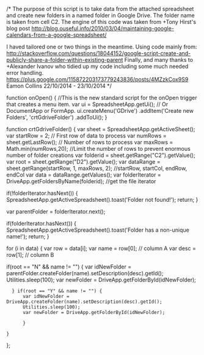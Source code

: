 /* The purpose of this script is to take data from the attached spreadsheet
and create new folders in a named folder in Google Drive. The folder name is taken from cell C2. 
The engine of this code was taken from +Tony Hirst's blog post 
http://blog.ouseful.info/2010/03/04/maintaining-google-calendars-from-a-google-spreadsheet/ 

I haved tailored one or two things in the meantime. Using code mainly from:
http://stackoverflow.com/questions/18044152/google-script-create-and-publicly-share-a-folder-within-existing-parent
Finally, and many thanks to +Alexander Ivanov who tidied up my code including some much needed error handling.
https://plus.google.com/115872203173779243836/posts/4MZzkCox9S9
Eamon Collins
22/10/2014 - 23/10/2014 */

function onOpen() { //This is the new standard script for the onOpen trigger that creates a menu item.
  var ui = SpreadsheetApp.getUi();
  // Or DocumentApp or FormApp.
  ui.createMenu('GDrive')
      .addItem('Create new Folders', 'crtGdriveFolder')
      .addToUi();
}

function crtGdriveFolder() {
  var sheet = SpreadsheetApp.getActiveSheet();
  var startRow = 2;  // First row of data to process
  var numRows = sheet.getLastRow();   // Number of rows to process
  var maxRows = Math.min(numRows,20); //Limit the number of rows to prevent enormous number of folder creations
  var folderid = sheet.getRange("C2").getValue();
  var root = sheet.getRange("D2").getValue();
  var dataRange = sheet.getRange(startRow, 1, maxRows, 2); //startRow, startCol, endRow, endCol
  var data = dataRange.getValues();
  var folderIterator = DriveApp.getFoldersByName(folderid); //get the file iterator
  
  if(!folderIterator.hasNext()) {
    SpreadsheetApp.getActiveSpreadsheet().toast('Folder not found!');
    return;
  }
  
  var parentFolder = folderIterator.next();
  
  if(folderIterator.hasNext()) {
    SpreadsheetApp.getActiveSpreadsheet().toast('Folder has a non-unique name!');
    return;
  }
  
  for (i in data) {
    var row = data[i];
    var name = row[0];      // column A
    var desc = row[1];      // column B
    

    
    
  if(root == "N" && name != "") {
      var idNewFolder = parentFolder.createFolder(name).setDescription(desc).getId();
      Utilities.sleep(100);
      var newFolder = DriveApp.getFolderById(idNewFolder); 

      
      } if(root == "Y" && name != "") {
          var idNewFolder = DriveApp.createFolder(name).setDescription(desc).getId();
          Utilities.sleep(100);
          var newFolder = DriveApp.getFolderById(idNewFolder);
         
          }
            
    }
};﻿

